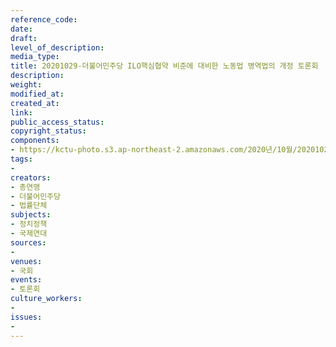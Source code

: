 ```yaml
---
reference_code: 
date: 
draft: 
level_of_description: 
media_type: 
title: 20201029-더불어민주당 ILO핵심협약 비준에 대비한 노동법 병역법의 개정 토론회
description: 
weight: 
modified_at: 
created_at: 
link: 
public_access_status: 
copyright_status: 
components:
- https://kctu-photo.s3.ap-northeast-2.amazonaws.com/2020년/10월/20201029-더불어민주당+ILO핵심협약+비준에+대비한+노동법+병역법의+개정+토론회/_W5D0056.JPG
tags:
- 
creators:
- 총연맹
- 더불어민주당
- 법률단체
subjects:
- 정치정책
- 국제연대
sources:
- 
venues:
- 국회
events:
- 토론회
culture_workers:
- 
issues:
- 
---
```

